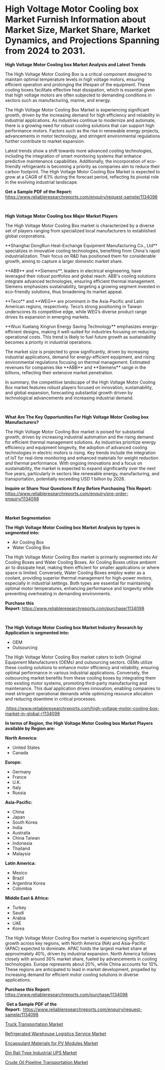 <p><h1>High Voltage Motor Cooling box Market Furnish Information about Market Size, Market Share, Market Dynamics, and Projections Spanning from 2024 to 2031.</h1></p><p><strong>High Voltage Motor Cooling box Market Analysis and Latest Trends</strong></p>
<p><p>The High Voltage Motor Cooling Box is a critical component designed to maintain optimal temperature levels in high voltage motors, ensuring efficient operation and prolonging the lifespan of the equipment. These cooling boxes facilitate effective heat dissipation, which is essential given that high voltage motors are often subjected to demanding conditions in sectors such as manufacturing, marine, and energy.</p><p>The High Voltage Motor Cooling Box Market is experiencing significant growth, driven by the increasing demand for high efficiency and reliability in industrial applications. As industries continue to modernize and automate, there is a growing need for robust cooling solutions that can support high performance motors. Factors such as the rise in renewable energy projects, advancements in motor technology, and stringent environmental regulations further contribute to market expansion.</p><p>Latest trends show a shift towards more advanced cooling technologies, including the integration of smart monitoring systems that enhance predictive maintenance capabilities. Additionally, the incorporation of eco-friendly refrigerants is becoming a priority as companies aim to reduce their carbon footprint. The High Voltage Motor Cooling Box Market is expected to grow at a CAGR of 6.1% during the forecast period, reflecting its pivotal role in the evolving industrial landscape.</p></p>
<p><strong>Get a Sample PDF of the Report:&nbsp;</strong> <a href="https://www.reliableresearchreports.com/enquiry/request-sample/1134098?utm_campaign=40&utm_medium=2&utm_source=Github&utm_content=ia&utm_term=08102024&utm_id=high-voltage-motor-cooling-box">https://www.reliableresearchreports.com/enquiry/request-sample/1134098</a></p>
<p>&nbsp;</p>
<p><strong>High Voltage Motor Cooling box Major Market Players</strong></p>
<p><p>The High Voltage Motor Cooling Box market is characterized by a diverse set of players ranging from specialized local manufacturers to established global corporations.</p><p>**Shanghai DongRun Heat-Exchange Equipment Manufacturing Co., Ltd** specializes in innovative cooling technologies, benefiting from China's rapid industrialization. Their focus on R&D has positioned them for considerable growth, aiming to capture a larger domestic market share.</p><p>**ABB** and **Siemens**, leaders in electrical engineering, have leveraged their robust portfolios and global reach. ABB's cooling solutions integrate advanced technologies, ensuring efficient thermal management. Siemens emphasizes sustainability, targeting a growing segment invested in eco-friendly solutions, thus broadening its market appeal.</p><p>**Teco** and **WEG** are prominent in the Asia-Pacific and Latin American regions, respectively. Teco’s strong positioning in Taiwan underscores its competitive edge, while WEG’s diverse product range drives its expansion in emerging markets.</p><p>**Wuxi Xuelang Xingrun Energy Saving Technology** emphasizes energy-efficient designs, making it well-suited for industries focusing on reducing operational costs. This trend is likely to fuel future growth as sustainability becomes a priority in industrial operations.</p><p>The market size is projected to grow significantly, driven by increasing industrial applications, demand for energy-efficient equipment, and rising environmental regulations focusing on thermal management. Estimated revenues for companies like **ABB** and **Siemens** range in the billions, reflecting their extensive market penetration.</p><p>In summary, the competitive landscape of the High Voltage Motor Cooling Box market features robust players focused on innovation, sustainability, and global expansion, forecasting substantial growth driven by technological advancements and increasing industrial demand.</p></p>
<p>&nbsp;</p>
<p><strong>What Are The Key Opportunities For High Voltage Motor Cooling box Manufacturers?</strong></p>
<p><p>The High Voltage Motor Cooling Box market is poised for substantial growth, driven by increasing industrial automation and the rising demand for efficient thermal management solutions. As industries prioritize energy efficiency and equipment longevity, the adoption of advanced cooling technologies in electric motors is rising. Key trends include the integration of IoT for real-time monitoring and enhanced materials for weight reduction and thermal performance. With ongoing innovations and a focus on sustainability, the market is expected to expand significantly over the next five years, particularly in sectors like renewable energy, manufacturing, and transportation, potentially exceeding USD 1 billion by 2028.</p></p>
<p><strong>Inquire or Share Your Questions If Any Before Purchasing This Report:</strong> <a href="https://www.reliableresearchreports.com/enquiry/pre-order-enquiry/1134098?utm_campaign=40&utm_medium=2&utm_source=Github&utm_content=ia&utm_term=08102024&utm_id=high-voltage-motor-cooling-box">https://www.reliableresearchreports.com/enquiry/pre-order-enquiry/1134098</a></p>
<p>&nbsp;</p>
<p><strong>Market Segmentation</strong></p>
<p><strong>The High Voltage Motor Cooling box Market Analysis by types is segmented into:</strong></p>
<p><ul><li>Air Cooling Box</li><li>Water Cooling Box</li></ul></p>
<p><p>The High Voltage Motor Cooling Box market is primarily segmented into Air Cooling Boxes and Water Cooling Boxes. Air Cooling Boxes utilize ambient air to dissipate heat, making them efficient for smaller applications or where space is limited. Conversely, Water Cooling Boxes employ water as a coolant, providing superior thermal management for high-power motors, especially in industrial settings. Both types are essential for maintaining optimal motor temperatures, enhancing performance and longevity while preventing overheating in demanding environments.</p></p>
<p><strong>Purchase this Report:&nbsp;</strong><a href="https://www.reliableresearchreports.com/purchase/1134098?utm_campaign=40&utm_medium=2&utm_source=Github&utm_content=ia&utm_term=08102024&utm_id=high-voltage-motor-cooling-box">https://www.reliableresearchreports.com/purchase/1134098</a></p>
<p>&nbsp;</p>
<p><strong>The High Voltage Motor Cooling box Market Industry Research by Application is segmented into:</strong></p>
<p><ul><li>OEM</li><li>Outsourcing</li></ul></p>
<p><p>The High Voltage Motor Cooling Box market caters to both Original Equipment Manufacturers (OEMs) and outsourcing sectors. OEMs utilize these cooling solutions to enhance motor efficiency and reliability, ensuring optimal performance in various industrial applications. Conversely, the outsourcing market benefits from these cooling boxes by integrating them into existing motor systems, promoting third-party manufacturing and maintenance. This dual application drives innovation, enabling companies to meet stringent operational demands while optimizing resource allocation and reducing downtime in critical processes.</p></p>
<p><a href="https://www.reliableresearchreports.com/high-voltage-motor-cooling-box-market-in-global-r1134098?utm_campaign=40&utm_medium=2&utm_source=Github&utm_content=ia&utm_term=08102024&utm_id=high-voltage-motor-cooling-box">&nbsp;https://www.reliableresearchreports.com/high-voltage-motor-cooling-box-market-in-global-r1134098</a></p>
<p><strong>In terms of Region, the High Voltage Motor Cooling box Market Players available by Region are:</strong></p>
<p>
    <p> <strong> North America: </strong>
        <ul>
            <li>United States</li>
            <li>Canada</li>
        </ul>
        </p> 
    <p> <strong> Europe: </strong>
        <ul>
            <li>Germany</li>
            <li>France</li>
            <li>U.K.</li>
            <li>Italy</li>
            <li>Russia</li>
        </ul>
        </p> 
    <p> <strong> Asia-Pacific: </strong>
        <ul>
            <li>China</li>
            <li>Japan</li>
            <li>South Korea</li>
            <li>India</li>
            <li>Australia</li>
            <li>China Taiwan</li>
            <li>Indonesia</li>
            <li>Thailand</li>
            <li>Malaysia</li>
        </ul>
        </p> 
    <p> <strong> Latin America: </strong>
        <ul>
            <li>Mexico</li>
            <li>Brazil</li>
            <li>Argentina Korea</li>
            <li>Colombia</li>
        </ul>
        </p> 
    <p> <strong> Middle East & Africa: </strong>
        <ul>
            <li>Turkey</li>
            <li>Saudi</li>
            <li>Arabia</li>
            <li>UAE</li>
            <li>Korea</li>
        </ul>
    </p>
    </p>
<p><p>The High Voltage Motor Cooling Box market is experiencing significant growth across key regions, with North America (NA) and Asia-Pacific (APAC) expected to dominate. APAC holds the largest market share at approximately 40%, driven by industrial expansion. North America follows closely with around 30% market share, fueled by advancements in cooling technologies. Europe represents about 20%, while China accounts for 10%. These regions are anticipated to lead in market development, propelled by increasing demand for efficient motor cooling solutions in diverse applications.</p></p>
<p><strong>Purchase this Report: </strong><a href="https://www.reliableresearchreports.com/purchase/1134098?utm_campaign=40&utm_medium=2&utm_source=Github&utm_content=ia&utm_term=08102024&utm_id=high-voltage-motor-cooling-box">https://www.reliableresearchreports.com/purchase/1134098</a></p>
<p>&nbsp;<strong>Get a Sample PDF of the Report:&nbsp;&nbsp;</strong><a href="https://www.reliableresearchreports.com/enquiry/request-sample/1134098?utm_campaign=40&utm_medium=2&utm_source=Github&utm_content=ia&utm_term=08102024&utm_id=high-voltage-motor-cooling-box">https://www.reliableresearchreports.com/enquiry/request-sample/1134098</a></p>
<p><strong></strong></p>
<p><p><a href="https://www.linkedin.com/pulse/global-truck-transportation-market-opportunities-forecast-jrqce?utm_campaign=40&utm_medium=2&utm_source=Github&utm_content=ia&utm_term=08102024&utm_id=high-voltage-motor-cooling-box">Truck Transportation Market</a></p><p><a href="https://github.com/GraceTurner587/Market-Research-Report-List-1/blob/main/refrigerated-warehouse-logistics-service-market.md?utm_campaign=40&utm_medium=2&utm_source=Github&utm_content=ia&utm_term=08102024&utm_id=high-voltage-motor-cooling-box">Refrigerated Warehouse Logistics Service Market</a></p><p><a href="https://issuu.com/reportprime-2/docs/encapsulant-materials-for-pv-module_2784468399b4f7?utm_campaign=40&utm_medium=2&utm_source=Github&utm_content=ia&utm_term=08102024&utm_id=high-voltage-motor-cooling-box">Encapsulant Materials for PV Modules Market</a></p><p><a href="https://issuu.com/reportprime-2/docs/din-rail-type-industrial-ups-market_edca058eaf4583?utm_campaign=40&utm_medium=2&utm_source=Github&utm_content=ia&utm_term=08102024&utm_id=high-voltage-motor-cooling-box">Din Rail Type Industrial UPS Market</a></p><p><a href="https://www.linkedin.com/pulse/crude-oil-pipeline-transportation-market-outlook-share-cgibe?utm_campaign=40&utm_medium=2&utm_source=Github&utm_content=ia&utm_term=08102024&utm_id=high-voltage-motor-cooling-box">Crude Oil Pipeline Transportation Market</a></p></p>